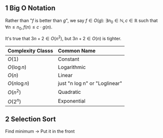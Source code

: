 ## 1 Big O Notation
Rather than "$f$ is better than $g$", we say $f \in O(g)$: $\exists n_0 \in \mathbb{N}, c\in \mathbb{R} \text{ such that } \forall n \le n_0, f(n) \le c \cdot g(n)$.

It's true that $3n + 2 \in O(n^2)$, but $3n + 2 \in O(n)$ is tighter.

| Complexity Classs | Common Name                   |
| :--------------- | :---------------------------- |
|      $O(1)$       | Constant                      |
|   $O(\log{n})$    | Logarithmic                   |
|      $O(n)$       | Linear                        |
|  $O(n \log{n})$   | just "n log n" or "Loglinear" |
|     $O(n^2)$      | Quadratic                     |
|     $O(2^n)$      | Exponential                   |

## 2 Selection Sort
Find minimum → Put it in the front
